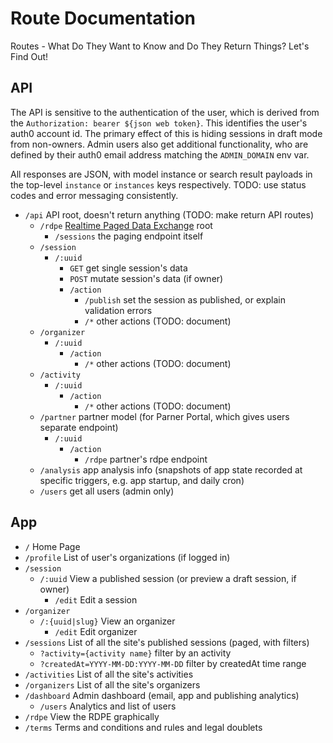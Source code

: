 # Route Documentation

Routes - What Do They Want to Know and Do They Return Things? Let's Find Out!

## API

The API is sensitive to the authentication of the user, which is derived from the `Authorization: bearer ${json web token}`. This identifies the user's auth0 account id. The primary effect of this is hiding sessions in draft mode from non-owners. Admin users also get additional functionality, who are defined by their auth0 email address matching the `ADMIN_DOMAIN` env var.

All responses are JSON, with model instance or search result payloads in the top-level `instance` or `instances` keys respectively. TODO: use status codes and error messaging consistently.

* `/api` API root, doesn't return anything (TODO: make return API routes)
  * `/rdpe` [Realtime Paged Data Exchange](https://www.openactive.io/realtime-paged-data-exchange/) root
    * `/sessions` the paging endpoint itself
  * `/session` 
    * `/:uuid`
      * `GET` get single session's data
      * `POST` mutate session's data (if owner)
      * `/action` 
        * `/publish` set the session as published, or explain validation errors
        * `/*` other actions (TODO: document)
  * `/organizer` 
    * `/:uuid`
      * `/action` 
        * `/*` other actions (TODO: document)
  * `/activity` 
    * `/:uuid`
      * `/action` 
        * `/*` other actions (TODO: document)
  * `/partner` partner model (for Parner Portal, which gives users separate endpoint)
    * `/:uuid` 
      * `/action` 
        * `/rdpe` partner's rdpe endpoint
  * `/analysis` app analysis info (snapshots of app state recorded at specific triggers, e.g. app startup, and daily cron)
  * `/users` get all users (admin only)

## App

* `/` Home Page
* `/profile` List of user's organizations (if logged in)
* `/session`
  * `/:uuid` View a published session (or preview a draft session, if owner)
    * `/edit` Edit a session
* `/organizer`
  * `/:{uuid|slug}` View an organizer
    * `/edit` Edit organizer
* `/sessions` List of all the site's published sessions (paged, with filters)
  * `?activity={activity name}` filter by an activity
  * `?createdAt=YYYY-MM-DD:YYYY-MM-DD` filter by createdAt time range
* `/activities` List of all the site's activities
* `/organizers` List of all the site's organizers
* `/dashboard` Admin dashboard (email, app and publishing analytics)
  * `/users` Analytics and list of users
* `/rdpe` View the RDPE graphically
* `/terms` Terms and conditions and rules and legal doublets